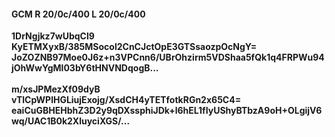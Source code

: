 #### GCM R 20/0c/400 L 20/0c/400
**1DrNgjkz7wUbqCl9**<br/>**KyETMXyxB/385MSocol2CnCJctOpE3GTSsaozpOcNgY=**<br/>**JoZOZNB97Moe0J6z+n3VPCnn6/UBrOhzirm5VDShaa5fQk1q4FRPWu94jOhWwYgMl03bY6tHNVNDqogB...**<br/><br/>
**m/xsJPMezXf09dyB**<br/>**vTlCpWPlHGLiujExojg/XsdCH4yTETfotkRGn2x65C4=**<br/>**eaiCuGBHEHbhZ3D2y9qDXssphiJDk+l6hEL1fIyUShyBTbzA9oH+OLgijV6wq/UAC1B0k2XluyciXGS/...**